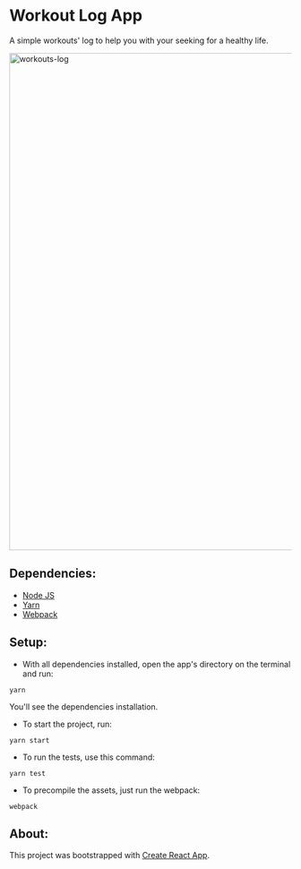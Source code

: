 # Workout Log App

A simple workouts' log to help you with your seeking for a healthy life.

<img width="888" alt="workouts-log" src="https://cloud.githubusercontent.com/assets/7783787/25632325/9faa063a-2f49-11e7-9ff0-f9273737f8aa.png">

## Dependencies:

- [Node JS](https://nodejs.org/en/)
- [Yarn](https://yarnpkg.com/)
- [Webpack](https://webpack.github.io/)

## Setup:

- With all dependencies installed, open the app's directory on the terminal and run:

```
yarn
```

You'll see the dependencies installation.

- To start the project, run:

```
yarn start
```

- To run the tests, use this command:

```
yarn test
```

- To precompile the assets, just run the webpack:

```
webpack
```

## About:

This project was bootstrapped with [Create React App](https://github.com/facebookincubator/create-react-app).
